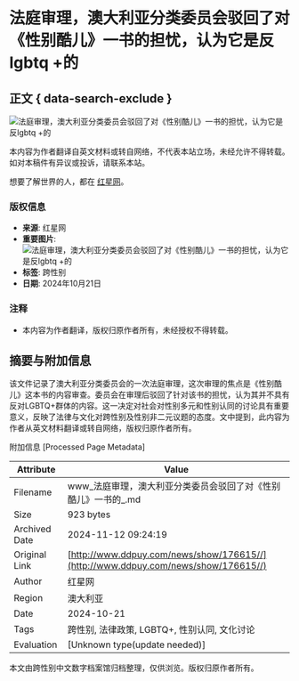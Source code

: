 # 法庭审理，澳大利亚分类委员会驳回了对《性别酷儿》一书的担忧，认为它是反lgbtq +的

## 正文 { data-search-exclude }


![法庭审理，澳大利亚分类委员会驳回了对《性别酷儿》一书的担忧，认为它是反lgbtq +的](http://www.ddpuy.com/file/upload/202410/21/222539401.jpg)

本内容为作者翻译自英文材料或转自网络，不代表本站立场，未经允许不得转载。如对本稿件有异议或投诉，请联系本站。

想要了解世界的人，都在 [红星网](http://www.ddpuy.com)。

### 版权信息

- **来源**: 红星网
- **重要图片**: ![法庭审理，澳大利亚分类委员会驳回了对《性别酷儿》一书的担忧，认为它是反lgbtq +的](http://www.ddpuy.com/file/upload/202410/21/222539401.jpg)
- **标签**: 跨性别
- **日期**: 2024年10月21日

### 注释
- 本内容为作者翻译，版权归原作者所有，未经授权不得转载。

## 摘要与附加信息

<!-- tcd_abstract -->
该文件记录了澳大利亚分类委员会的一次法庭审理，这次审理的焦点是《性别酷儿》这本书的内容审查。委员会在审理后驳回了针对该书的担忧，认为其并不具有反对LGBTQ+群体的内容。这一决定对社会对性别多元和性别认同的讨论具有重要意义，反映了法律与文化对跨性别及性别非二元议题的态度。文中提到，此内容为作者从英文材料翻译或转自网络，版权归原作者所有。
<!-- tcd_abstract_end -->

附加信息 [Processed Page Metadata]

| Attribute       | Value                                  |
|-----------------|----------------------------------------|
| Filename        | www_法庭审理，澳大利亚分类委员会驳回了对《性别酷儿》一书的_.md                             |
| Size            | 923 bytes                           |
| Archived Date   | 2024-11-12 09:24:19                             |
| Original Link   | [http://www.ddpuy.com/news/show/176615//](http://www.ddpuy.com/news/show/176615//)                       |
| Author          | 红星网                               |
| Region          | 澳大利亚                               |
| Date            | 2024-10-21                                 |
| Tags            | 跨性别, 法律政策, LGBTQ+, 性别认同, 文化讨论                                 |
| Evaluation            | [Unknown type(update needed)]                                 |
<!-- tcd_table_end -->

本文由跨性别中文数字档案馆归档整理，仅供浏览。版权归原作者所有。

